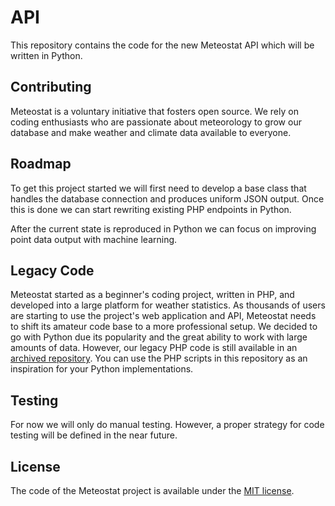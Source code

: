 # API
This repository contains the code for the new Meteostat API which will be written in Python.

## Contributing
Meteostat is a voluntary initiative that fosters open source. We rely on coding enthusiasts who are passionate about meteorology to grow our database and make weather and climate data available to everyone.

## Roadmap
To get this project started we will first need to develop a base class that handles the database connection and produces uniform JSON output. Once this is done we can start rewriting existing PHP endpoints in Python.

After the current state is reproduced in Python we can focus on improving point data output with machine learning.

## Legacy Code
Meteostat started as a beginner's coding project, written in PHP, and developed into a large platform for weather statistics. As thousands of users are starting to use the project's web application and API, Meteostat needs to shift its amateur code base to a more professional setup. We decided to go with Python due its popularity and the great ability to work with large amounts of data. However, our legacy PHP code is still available in an [archived repository](https://github.com/meteostat/api-legacy). You can use the PHP scripts in this repository as an inspiration for your Python implementations.

## Testing
For now we will only do manual testing. However, a proper strategy for code testing will be defined in the near future.

## License
The code of the Meteostat project is available under the [MIT license](https://opensource.org/licenses/MIT).

